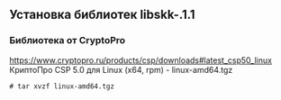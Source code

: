
## Установка библиотек libskk-.1.1

### Библиотека от CryptoPro
https://www.cryptopro.ru/products/csp/downloads#latest_csp50_linux
КриптоПро CSP 5.0 для Linux (x64, rpm) - linux-amd64.tgz
```
# tar xvzf linux-amd64.tgz
```

